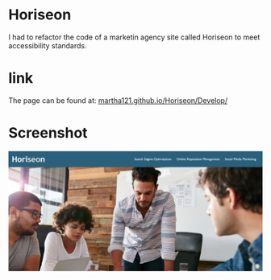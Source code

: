 # Horiseon
I had to refactor the code of a marketin agency site called Horiseon to meet accessibility standards.
#  link
The page can be found at:
<a href="https://martha121.github.io/Horiseon/Develop/"> martha121.github.io/Horiseon/Develop/</a>

# Screenshot
![Horiseon screenshot](/Develop/assets/images/horiseon-screenshot.jpg)



 
